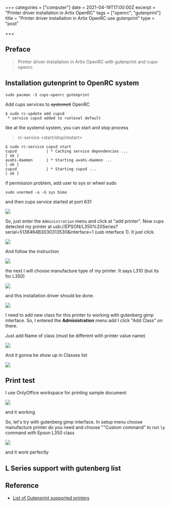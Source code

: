 +++
categories = ["computer"]
date = 2021-04-19T17:00:00Z
excerpt = "Printer driver installation in Artix OpenRC"
tags = ["openrc", "gutenprint"]
title = "Printer driver installation in Artix OpenRC use gutenprint"
type = "post"

+++
## Preface

> Printer driver installation in Artix OpenRC with gutenprint and cups-openrc

## Installation gutenprint to OpenRC system

    sudo pacman -S cups-openrc gutenprint

Add cups services to ~~systemctl~~ OpenRC

    $ sudo rc-update add cupsd
     * service cupsd added to runlevel default

like at the systemd system, you can start and stop process

> rc-service <service> <start/stop/restart>

    $ sudo rc-service cupsd start
    cupsd             | * Caching service dependencies ...                    [ ok ]
    avahi-daemon      | * Starting avahi-daemon ...                           [ ok ]
    cupsd             | * Starting cupsd ...                                  [ ok ]

if permission problem, add user to sys or wheel sudo

    sudo usermod -a -G sys bima

and then cups service started at port 631

![](https://res.cloudinary.com/bimagv/image/upload/v1618901629/2021-04/123/Screenshot_2021-04-20_13-53-04_vnziii.png)

So, just enter the `Administration` menu and click at "add printer". Now cups detected my printer at usb://EPSON/L350%20Series?serial=5138464B3030313530&interface=1 (usb interface 1). It just click.

![](https://res.cloudinary.com/bimagv/image/upload/v1618901774/2021-04/123/Screenshot_2021-04-20_13-55-42_oy5wkc.png)

And follow the instruction

![](https://res.cloudinary.com/bimagv/image/upload/v1618901878/2021-04/123/Screenshot_2021-04-20_13-57-42_xnfayg.png)

the next I will choose manufacture type of my printer. It says L310 (but its for L350)

![](https://res.cloudinary.com/bimagv/image/upload/v1618902233/2021-04/123/Screenshot_2021-04-20_14-02-55_nguioz.png)

and this installation driver should be done.

![](https://res.cloudinary.com/bimagv/image/upload/v1618902337/2021-04/123/Screenshot_2021-04-20_14-04-38_nccmkv.png)

I need to add new class for this printer to working with gutenberg gimp interface. So, I entered the **Administration** menu add I click "Add Class" on there.

Just add Name of class (must be different with printer value name)

![](https://res.cloudinary.com/bimagv/image/upload/v1618903337/2021-04/123/Screenshot_2021-04-20_14-15-46_yo4q9b.png)

And it gonna be show up in Classes list

![](https://res.cloudinary.com/bimagv/image/upload/v1618903524/2021-04/123/Screenshot_2021-04-20_14-25-13_uq8mw1.png)

## Print test

I use OnlyOffice workspace for printing sample document

![](https://res.cloudinary.com/bimagv/image/upload/v1618902747/2021-04/123/Screenshot_2021-04-20_14-11-37_hhtb3n.png)

and it working

So, let's try with gutenberg gimp interface. In setup menu choose manufacture printer do you need and choose ""Custom command" to run `lp` command with Epson L350 class

![](https://res.cloudinary.com/bimagv/image/upload/v1618903570/2021-04/123/Screenshot_2021-04-20_14-17-43_whnb4c.png)

and it work perfectly

## L Series support with gutenberg list

## Reference

* [List of Gutenprint supported printers](http://gimp-print.sourceforge.net/p_Supported_Printers.php)
